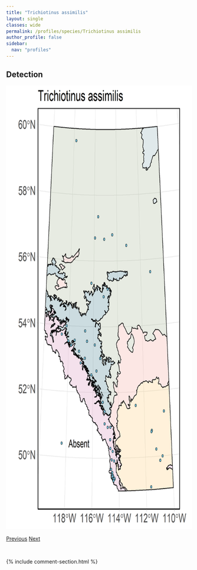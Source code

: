 ```yaml
---
title: "Trichiotinus assimilis"
layout: single
classes: wide
permalink: /profiles/species/Trichiotinus assimilis
author_profile: false
sidebar:
  nav: "profiles"
---
```


<h2>Detection</h2>

<a href="/assets/figures/species/Trichiotinus assimilis/range-map.png">
<img src="/assets/figures/species/Trichiotinus assimilis/range-map.png" height = "1200" width = "800">
</a>

<a href="/profiles/species/Sphecodes dichrous" class="pagination--pager" title="PreviousName">Previous</a> <a href="/profiles/species/Vespid wasp" class="pagination--pager" title="NextName">Next</a>

<p>&nbsp;</p>

{% include comment-section.html %}
